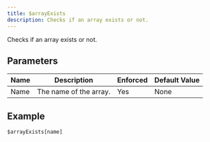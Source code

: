 ```yaml
---
title: $arrayExists
description: Checks if an array exists or not.
---
```


Checks if an array exists or not.
## Parameters
| Name |      Description       | Enforced | Default Value |
|------|------------------------|----------|---------------|
| Name | The name of the array. | Yes      | None          |
## Example
```
$arrayExists[name]
```